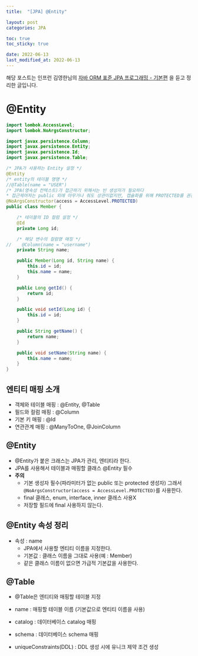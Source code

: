 ```yaml
---
title:  "[JPA] @Entity"

layout: post
categories: JPA

toc: true
toc_sticky: true

date: 2022-06-13
last_modified_at: 2022-06-13
---
```


해당 포스트는 인프런 김영한님의 [자바 ORM 표준 JPA 프로그래밍 - 기본편](https://www.inflearn.com/course/ORM-JPA-Basic/dashboard) 을 듣고 정리한 글입니다.

# @Entity

```java
import lombok.AccessLevel;
import lombok.NoArgsConstructor;

import javax.persistence.Column;
import javax.persistence.Entity;
import javax.persistence.Id;
import javax.persistence.Table;

/* JPA가 사용하는 Entity 설정 */
@Entity
/* entity의 테이블 명명 */
//@Table(name = "USER")
/* JPA(영속성 컨텍스트)가 접근하기 위해서는 빈 생성자가 필요하다
* 접근제어자는 public 외에 아무거나 줘도 상관이없지만, 캡슐화를 위해 PROTECTED를 권장 */
@NoArgsConstructor(access = AccessLevel.PROTECTED)
public class Member {

    /* 테이블의 ID 컬럼 설정 */
    @Id
    private Long id;

    /* 해당 변수의 컬럼명 매칭 */
//    @Column(name = "username")
    private String name;

    public Member(Long id, String name) {
        this.id = id;
        this.name = name;
    }

    public Long getId() {
        return id;
    }

    public void setId(Long id) {
        this.id = id;
    }

    public String getName() {
        return name;
    }

    public void setName(String name) {
        this.name = name;
    }
}
```

## 엔티티 매핑 소개

- 객체와 테이블 매핑 : @Entity, @Table
- 필드와 컬럼 매핑 : @Column
- 기본 키 매핑 : @Id
- 연관관계 매핑 : @ManyToOne, @JoinColumn

## @Entity

- @Entity가 붙은 크래스는 JPA가 관리, 엔티티라 한다.
- JPA를 사용해서 테이블과 매핑할 클래스 @Entity 필수
- **주의**
  - 기본 생성자 필수(파라미터가 없는 public 또는 protected 생성자) 그래서 `@NoArgsConstructor(access = AccessLevel.PROTECTED)`를 사용한다.
  - final 클래스, enum, interface, inner 클래스 사용X
  - 저장할 필드에 final 사용하지 않는다.

## @Entity 속성 정리

- 속성 : name
  - JPA에서 사용할 엔티티 이름을 지정한다.
  - 기본값 : 클래스 이름을 그대로 사용(예 : Member)
  - 같은 클래스 이름이 없으면 가급적 기본값을 사용한다.

## @Table

- @Table은 엔티티와 매핑할 테이블 지정

- name : 매핑할 테이블 이름 (기본값으로 엔티티 이름을 사용)
- catalog : 데이터베이스 catalog 매핑
- schema : 데이터베이스 schema 매핑
- uniqueConstraints(DDL) : DDL 생성 시에 유니크 제약 조건 생성





